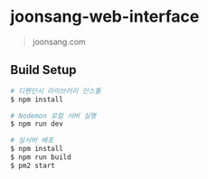 # joonsang-web-interface

> joonsang.com

## Build Setup

``` bash
# 디펜던시 라이브러리 인스톨
$ npm install

# Nodemon 로컬 서버 실행
$ npm run dev

# 실서버 배포
$ npm install
$ npm run build
$ pm2 start
```
